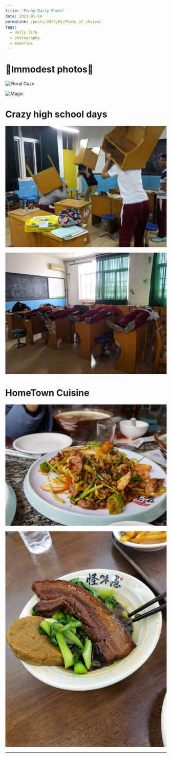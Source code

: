 ```yaml
---
title: 'Funny Daily Photo'
date: 2023-01-14
permalink: /posts/2023/01/Photo_of_choice/
tags:
  - daily life
  - photography
  - memories
---
```


🤗Immodest photos🤗
======
![Floral Gaze](https://github.com/bian1d/bian1d.github.io/blob/master/images/Yide_Fun/YideBian_Portrait_flower.jpg)

![Magic](https://github.com/bian1d/bian1d.github.io/blob/master/images/Yide_Fun/YideBian_Portrait_magic.jpg)

Crazy high school days
======
![Workout Time!](https://github.com/bian1d/bian1d.github.io/blob/master/images/Yide_Fun/YideBian_classroom_workout.jpg)

![Nap time == morgue](https://github.com/bian1d/bian1d.github.io/blob/master/images/Yide_Fun/YideBian_classroom_morgue.jpg)


HomeTown Cuisine
======
![stir-fried mutton with scallions](https://github.com/bian1d/bian1d.github.io/blob/master/images/Yide_Fun/YideBian_Xuzhou_Cuisine_scallion_lamb.jpg)

![The pork shared when we became sworn brothers.](https://github.com/bian1d/bian1d.github.io/blob/master/images/Yide_Fun/YideBian_Xuzhou_Cuisine_BBQ_pork.jpg)

------